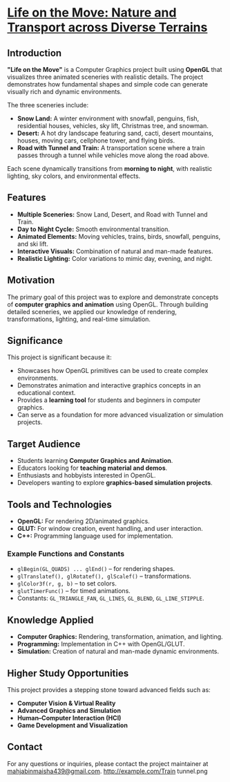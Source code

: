 # [Life on the Move: Nature and Transport across Diverse Terrains](#)
## Introduction
**"Life on the Move"** is a Computer Graphics project built using **OpenGL** that visualizes three animated sceneries with realistic details. The project demonstrates how fundamental shapes and simple code can generate visually rich and dynamic environments.  

The three sceneries include:  
- **Snow Land:** A winter environment with snowfall, penguins, fish, residential houses, vehicles, sky lift, Christmas tree, and snowman.  
- **Desert:** A hot dry landscape featuring sand, cacti, desert mountains, houses, moving cars, cellphone tower, and flying birds.  
- **Road with Tunnel and Train:** A transportation scene where a train passes through a tunnel while vehicles move along the road above.  

Each scene dynamically transitions from **morning to night**, with realistic lighting, sky colors, and environmental effects.

## Features
- **Multiple Sceneries:** Snow Land, Desert, and Road with Tunnel and Train.  
- **Day to Night Cycle:** Smooth environmental transition.  
- **Animated Elements:** Moving vehicles, trains, birds, snowfall, penguins, and ski lift.  
- **Interactive Visuals:** Combination of natural and man-made features.  
- **Realistic Lighting:** Color variations to mimic day, evening, and night.  

## Motivation
The primary goal of this project was to explore and demonstrate concepts of **computer graphics and animation** using OpenGL. Through building detailed sceneries, we applied our knowledge of rendering, transformations, lighting, and real-time simulation.

## Significance
This project is significant because it:  
- Showcases how OpenGL primitives can be used to create complex environments.  
- Demonstrates animation and interactive graphics concepts in an educational context.  
- Provides a **learning tool** for students and beginners in computer graphics.  
- Can serve as a foundation for more advanced visualization or simulation projects.  

## Target Audience
- Students learning **Computer Graphics and Animation**.  
- Educators looking for **teaching material and demos**.  
- Enthusiasts and hobbyists interested in OpenGL.  
- Developers wanting to explore **graphics-based simulation projects**.  

## Tools and Technologies
- **OpenGL:** For rendering 2D/animated graphics.  
- **GLUT:** For window creation, event handling, and user interaction.  
- **C++:** Programming language used for implementation.  

### Example Functions and Constants
- `glBegin(GL_QUADS) ... glEnd()` – for rendering shapes.  
- `glTranslatef(), glRotatef(), glScalef()` – transformations.  
- `glColor3f(r, g, b)` – to set colors.  
- `glutTimerFunc()` – for timed animations.  
- Constants: `GL_TRIANGLE_FAN`, `GL_LINES`, `GL_BLEND`, `GL_LINE_STIPPLE`.  

## Knowledge Applied
- **Computer Graphics:** Rendering, transformation, animation, and lighting.  
- **Programming:** Implementation in C++ with OpenGL/GLUT.  
- **Simulation:** Creation of natural and man-made dynamic environments.  

## Higher Study Opportunities
This project provides a stepping stone toward advanced fields such as:  
- **Computer Vision & Virtual Reality**  
- **Advanced Graphics and Simulation**  
- **Human–Computer Interaction (HCI)**  
- **Game Development and Visualization**  

## Contact
For any questions or inquiries, please contact the project maintainer at [mahjabinmaisha439@gmail.com](mailto:mahjabinmaisha439@gmail.com).
http://example.com/Train tunnel.png
